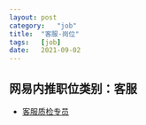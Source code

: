 ```yaml
---
layout:	post
category:	"job"
title:	"客服-岗位"
tags:	[job]
date:	2021-09-02
---
```

## 网易内推职位类别：客服
- [客服质检专员](http://mobile.bole.netease.com/bole/boleDetail?id=17846&employeeId=346f03c3cda5f04c&key=all)
